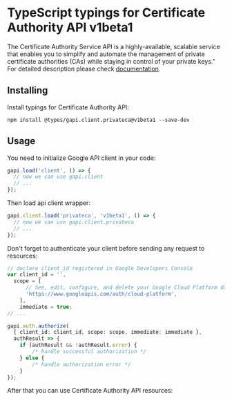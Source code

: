# TypeScript typings for Certificate Authority API v1beta1

The Certificate Authority Service API is a highly-available, scalable service that enables you to simplify and automate the management of private certificate authorities (CAs) while staying in control of your private keys." 
For detailed description please check [documentation](https://cloud.google.com/).

## Installing

Install typings for Certificate Authority API:

```
npm install @types/gapi.client.privateca@v1beta1 --save-dev
```

## Usage

You need to initialize Google API client in your code:

```typescript
gapi.load('client', () => {
  // now we can use gapi.client
  // ...
});
```

Then load api client wrapper:

```typescript
gapi.client.load('privateca', 'v1beta1', () => {
  // now we can use gapi.client.privateca
  // ...
});
```

Don't forget to authenticate your client before sending any request to resources:

```typescript
// declare client_id registered in Google Developers Console
var client_id = '',
  scope = [ 
      // See, edit, configure, and delete your Google Cloud Platform data
      'https://www.googleapis.com/auth/cloud-platform',
    ],
    immediate = true;
// ...

gapi.auth.authorize(
  { client_id: client_id, scope: scope, immediate: immediate },
  authResult => {
    if (authResult && !authResult.error) {
        /* handle successful authorization */
    } else {
        /* handle authorization error */
    }
});
```

After that you can use Certificate Authority API resources:

```typescript
```
